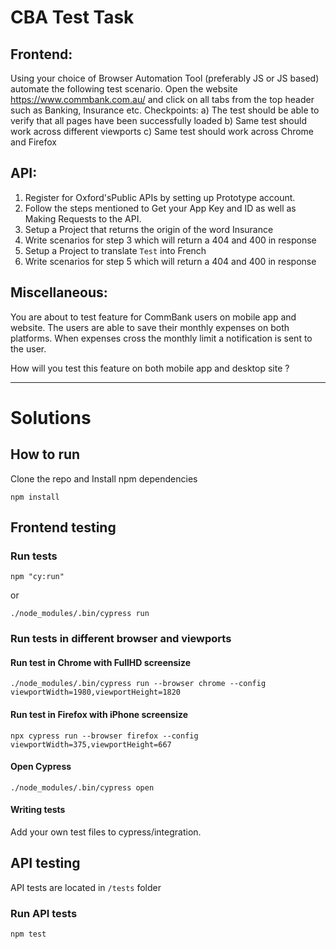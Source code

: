 # CBA Test Task

## Frontend:

Using your choice of Browser Automation Tool (preferably JS or JS based) automate the following test scenario.
Open the website https://www.commbank.com.au/ and click on all tabs from the top header such as Banking, Insurance etc. 
Checkpoints:
a)	The test should be able to verify that all pages have been successfully loaded
b)	Same test should work across different viewports
c)	Same test should work across Chrome and Firefox

## API:

1)	Register for Oxford'sPublic APIs by setting up Prototype account. 
2)	Follow the steps mentioned to Get your App Key and ID as well as Making Requests to the API.
3)	Setup a Project that returns the origin of the word Insurance
4)	Write scenarios for step 3 which will return a 404 and 400 in response
5)	Setup a Project to translate `Test` into French
6)	 Write scenarios for step 5 which will return a 404 and 400 in response

## Miscellaneous:

You are about to test feature for CommBank users on mobile app and website. The users are able to save their monthly expenses on both platforms. When  expenses cross the monthly limit a notification is sent to the user. 

How will you test this feature on both mobile app and desktop site ?


---

# Solutions

## How to run
Clone the repo and Install npm dependencies

```
npm install
```

## Frontend testing

### Run tests 
```
npm "cy:run"
```

or 

```
./node_modules/.bin/cypress run

```

### Run tests in different browser and viewports

#### Run test in Chrome with FullHD screensize
```
./node_modules/.bin/cypress run --browser chrome --config viewportWidth=1980,viewportHeight=1820
```

#### Run test in Firefox with iPhone screensize
```
npx cypress run --browser firefox --config viewportWidth=375,viewportHeight=667
```

#### Open Cypress
```
./node_modules/.bin/cypress open
```

#### Writing tests
Add your own test files to cypress/integration.

## API testing
API tests are located in `/tests` folder

### Run API tests
```
npm test
```